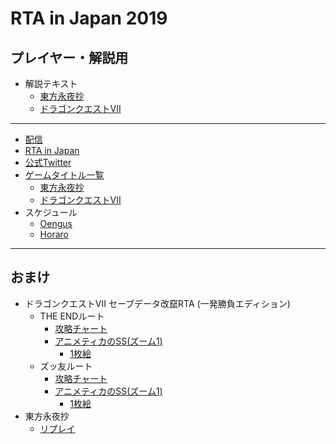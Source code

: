 # RTA in Japan 2019

## プレイヤー・解説用

- 解説テキスト
  - [東方永夜抄](./TH08.md)
  - [ドラゴンクエストVII](./DQ7.md)

----

- [配信](https://www.twitch.tv/rtainjapan)
- [RTA in Japan](https://rtain.jp/)
- [公式Twitter](https://twitter.com/rtainjapan)
- [ゲームタイトル一覧](https://rtain.jp/game-title/rta-in-japan-2019-gamelist/)
  - [東方永夜抄](https://rtain.jp/game-title/touhou_eiyashou_imperishable_night/)
  - [ドラゴンクエストVII](https://rtain.jp/game-title/dq7/)
- スケジュール
  - [Oengus](https://oengus.io/marathon/rtaij2019/schedule)
  - [Horaro](https://horaro.org/rtaij/rtaij2019)

----

## おまけ

- ドラゴンクエストVII セーブデータ改竄RTA (一発勝負エディション)
  - THE ENDルート
    - [攻略チャート](https://github.com/pingval/DQ7/blob/master/psdq7-saveglitch-race-chart.txt)
    - [アニメティカのSS(ズーム1)](https://github.com/pingval/DQ7/blob/master/psdq7-saveglitch-race-ss.md)
      - [1枚絵](https://github.com/pingval/DQ7/raw/master/img/theend-all.jpg)
  - ズッ友ルート
    - [攻略チャート](https://github.com/pingval/DQ7/blob/master/psdq7-saveglitch-letter-race-chart.txt)
    - [アニメティカのSS(ズーム1)](https://github.com/pingval/DQ7/blob/master/psdq7-saveglitch-letter-race-ss.md)
      - [1枚絵](https://github.com/pingval/DQ7/raw/master/img/letter-all.jpg)
- 東方永夜抄
  - [リプレイ](https://github.com/pingval/Speedrun/raw/master/TH08/th8_ud%40181.rpy)
